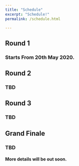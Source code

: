 ```yaml
---
title: "Schedule"
excerpt: "Schedule!"
permalink: /schedule.html

---
```



## Round 1 
### Starts From 20th May 2020.

## Round 2
### TBD

## Round 3
### TBD

## Grand Finale
### TBD

#### More details will be out soon.
